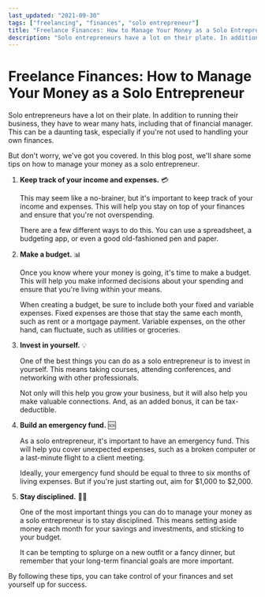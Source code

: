 ```yaml
---
last_updated: "2021-09-30"
tags: ["freelancing", "finances", "solo entrepreneur"]
title: "Freelance Finances: How to Manage Your Money as a Solo Entrepreneur 💰💸"
description: "Solo entrepreneurs have a lot on their plate. In addition to running their business, they have to wear many hats, including that of financial manager. This can be a daunting task, especially if you're not used to handling your own finances."
---
```


# Freelance Finances: How to Manage Your Money as a Solo Entrepreneur

Solo entrepreneurs have a lot on their plate. In addition to running their business, they have to wear many hats, including that of financial manager. This can be a daunting task, especially if you're not used to handling your own finances.

But don't worry, we've got you covered. In this blog post, we'll share some tips on how to manage your money as a solo entrepreneur.

1. **Keep track of your income and expenses.** 💳

    This may seem like a no-brainer, but it's important to keep track of your income and expenses. This will help you stay on top of your finances and ensure that you're not overspending.

    There are a few different ways to do this. You can use a spreadsheet, a budgeting app, or even a good old-fashioned pen and paper.

2. **Make a budget.** 📊

    Once you know where your money is going, it's time to make a budget. This will help you make informed decisions about your spending and ensure that you're living within your means.

    When creating a budget, be sure to include both your fixed and variable expenses. Fixed expenses are those that stay the same each month, such as rent or a mortgage payment. Variable expenses, on the other hand, can fluctuate, such as utilities or groceries.

3. **Invest in yourself.** 💡

    One of the best things you can do as a solo entrepreneur is to invest in yourself. This means taking courses, attending conferences, and networking with other professionals.

    Not only will this help you grow your business, but it will also help you make valuable connections. And, as an added bonus, it can be tax-deductible.

4. **Build an emergency fund.** 🆘

    As a solo entrepreneur, it's important to have an emergency fund. This will help you cover unexpected expenses, such as a broken computer or a last-minute flight to a client meeting.

    Ideally, your emergency fund should be equal to three to six months of living expenses. But if you're just starting out, aim for $1,000 to $2,000.

5. **Stay disciplined.** 🚫💸

    One of the most important things you can do to manage your money as a solo entrepreneur is to stay disciplined. This means setting aside money each month for your savings and investments, and sticking to your budget.

    It can be tempting to splurge on a new outfit or a fancy dinner, but remember that your long-term financial goals are more important.

By following these tips, you can take control of your finances and set yourself up for success.
